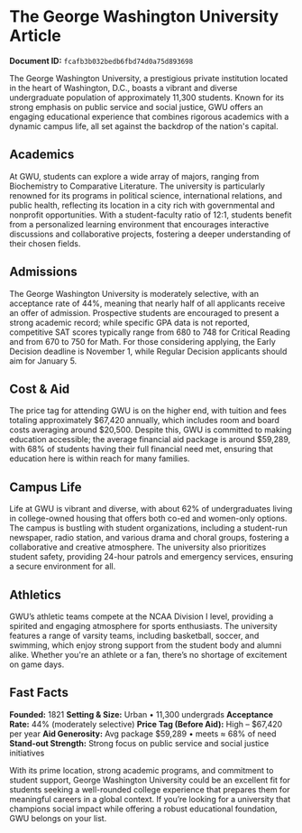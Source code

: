 # The George Washington University Article

**Document ID:** `fcafb3b032bedb6fbd74d0a75d893698`

The George Washington University, a prestigious private institution located in the heart of Washington, D.C., boasts a vibrant and diverse undergraduate population of approximately 11,300 students. Known for its strong emphasis on public service and social justice, GWU offers an engaging educational experience that combines rigorous academics with a dynamic campus life, all set against the backdrop of the nation's capital.

## Academics
At GWU, students can explore a wide array of majors, ranging from Biochemistry to Comparative Literature. The university is particularly renowned for its programs in political science, international relations, and public health, reflecting its location in a city rich with governmental and nonprofit opportunities. With a student-faculty ratio of 12:1, students benefit from a personalized learning environment that encourages interactive discussions and collaborative projects, fostering a deeper understanding of their chosen fields.

## Admissions
The George Washington University is moderately selective, with an acceptance rate of 44%, meaning that nearly half of all applicants receive an offer of admission. Prospective students are encouraged to present a strong academic record; while specific GPA data is not reported, competitive SAT scores typically range from 680 to 748 for Critical Reading and from 670 to 750 for Math. For those considering applying, the Early Decision deadline is November 1, while Regular Decision applicants should aim for January 5.

## Cost & Aid
The price tag for attending GWU is on the higher end, with tuition and fees totaling approximately $67,420 annually, which includes room and board costs averaging around $20,500. Despite this, GWU is committed to making education accessible; the average financial aid package is around $59,289, with 68% of students having their full financial need met, ensuring that education here is within reach for many families.

## Campus Life
Life at GWU is vibrant and diverse, with about 62% of undergraduates living in college-owned housing that offers both co-ed and women-only options. The campus is bustling with student organizations, including a student-run newspaper, radio station, and various drama and choral groups, fostering a collaborative and creative atmosphere. The university also prioritizes student safety, providing 24-hour patrols and emergency services, ensuring a secure environment for all.

## Athletics
GWU’s athletic teams compete at the NCAA Division I level, providing a spirited and engaging atmosphere for sports enthusiasts. The university features a range of varsity teams, including basketball, soccer, and swimming, which enjoy strong support from the student body and alumni alike. Whether you're an athlete or a fan, there’s no shortage of excitement on game days.

## Fast Facts
**Founded:** 1821
**Setting & Size:** Urban • 11,300 undergrads
**Acceptance Rate:** 44% (moderately selective)
**Price Tag (Before Aid):** High – $67,420 per year
**Aid Generosity:** Avg package $59,289 • meets ≈ 68% of need
**Stand-out Strength:** Strong focus on public service and social justice initiatives

With its prime location, strong academic programs, and commitment to student support, George Washington University could be an excellent fit for students seeking a well-rounded college experience that prepares them for meaningful careers in a global context. If you’re looking for a university that champions social impact while offering a robust educational foundation, GWU belongs on your list.
